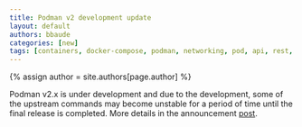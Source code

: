 ```yaml
---
title: Podman v2 development update 
layout: default
authors: bbaude
categories: [new]
tags: [containers, docker-compose, podman, networking, pod, api, rest, rest-api, v2]
---
```

{% assign author = site.authors[page.author] %}

Podman v2.x is under development and due to the development, some of
the upstream commands may become unstable for a period of time until
the final release is completed.  More details in the announcement
[post](https://podman.io/blogs/2020/04/16/podman-v2-announce.html).
